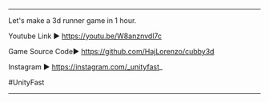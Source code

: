-----------------------------------------------------------------------------------------------------------

Let's make a 3d runner game in 1 hour.

Youtube Link ► https://youtu.be/W8anznvdl7c

Game Source Code► https://github.com/HajLorenzo/cubby3d

Instagram ► https://instagram.com/_unityfast_

#UnityFast

-----------------------------------------------------------------------------------------------------------
